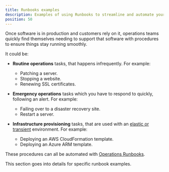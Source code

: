 ```yaml
---
title: Runbooks examples
description: Examples of using Runbooks to streamline and automate your routine and emergency operations tasks using Octopus Deploy.
position: 50
---
```


Once software is in production and customers rely on it, operations teams quickly find themselves needing to support that software with procedures to ensure things stay running smoothly.

It could be:

- **Routine operations** tasks, that happens infrequently. For example:
  - Patching a server.
  - Stopping a website.
  - Renewing SSL certificates.

- **Emergency operations** tasks which you have to respond to quickly, following an alert. For example:
  - Failing over to a disaster recovery site.
  - Restart a server.

- **Infrastructure provisioning** tasks, that are used with an [elastic or transient](/docs/deployment-patterns-elastic-and-transient-environments/index.md) environment. For example:
  - Deploying an AWS CloudFormation template.
  - Deploying an Azure ARM template.

These procedures can all be automated with [Operations Runbooks](/docs/operations-runbooks/index.md). 

This section goes into details for specific runbook examples.